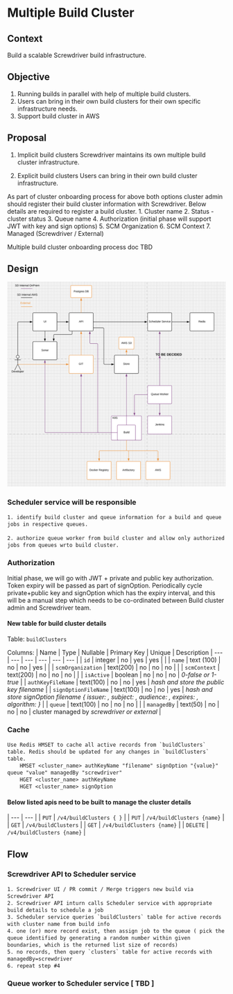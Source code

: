 # Multiple Build Cluster 

## Context

Build a scalable Screwdriver build infrastructure. 

## Objective 

1. Running builds in parallel with help of multiple build clusters.
2. Users can bring in their own build clusters for their own specific infrastructure needs.
3. Support build cluster in AWS

## Proposal

1. Implicit build clusters
	Screwdriver maintains its own multiple build cluster infrastructure.

2. Explicit build clusters
	Users can bring in their own build cluster infrastructure. 

As part of cluster onboarding process for above both options cluster admin should register their build cluster information with Screwdriver. Below details are required to register a build cluster.
	1. Cluster name
	2. Status - cluster status
	3. Queue name
	4. Authorization (initial phase will support JWT with key and sign options)
	5. SCM Organization
	6. SCM Context
	7. Managed (Screwdriver / External) 

Multiple build cluster onboarding process doc 
	TBD

## Design

![build-clusters.png](./diagrams/build-clusters-design.png)

### Scheduler service will be responsible 
	1. identify build cluster and queue information for a build and queue jobs in respective queues.

	2. authorize queue worker from build cluster and allow only authorized jobs from queues wrto build cluster.

### Authorization
Initial phase, we will go with JWT + private and public key authorization. Token expiry will be passed as part of signOption. Periodically cycle private+public key and signOption which has the expiry interval, and this will be a manual step which needs to be co-ordinated between Build cluster admin and Screwdriver team.

#### New table for build cluster details
Table: `buildClusters`

Columns:
| Name | Type | Nullable | Primary Key | Unique | Description
| --- | --- | --- | --- | --- | --- |
| `id` | integer | no | yes | yes | |
| `name` | text (100) | no | no | yes | |
| `scmOrganization` | text(200) | no | no | no | |
| `scmContext` | text(200) | no | no | no | |
| `isActive` | boolean | no | no | no | *0-false or 1-true* |
| `authKeyFileName` | text(100) | no | no | yes | *hash and store the public key filename* |
| `signOptionFileName` | text(100) | no | no | yes | *hash and store signOption filename { issuer: , subject: , audience: , expires: , algorithm: }* |
| `queue` | text(100) | no | no | no | |
| `managedBy` | text(50) | no | no | no | cluster managed by *screwdriver or external* |


### Cache 
	Use Redis HMSET to cache all active records from `buildClusters` table. Redis should be updated for any changes in `buildClusters` table.
		HMSET <cluster_name> authKeyName "filename" signOption "{value}" queue "value" managedBy "screwdriver"
		HGET <cluster_name> authKeyName
		HGET <cluster_name> signOption

#### Below listed apis need to be built to manage the cluster details
| --- | --- |
| `PUT` | ` /v4/buildClusters { } ` |
| `PUT` | `	/v4/buildClusters {name} ` |
| `GET` | `	/v4/buildClusters ` |
| `GET` | `	/v4/buildClusters {name} ` |
| `DELETE` | ` /v4/buildClusters {name} ` |


## Flow
### Screwdriver API to Scheduler service

	1. Screwdriver UI / PR commit / Merge triggers new build via Screwdriver API
	2. Screwdriver API inturn calls Scheduler service with appropriate build details to schedule a job
	3. Scheduler service queries `buildClusters` table for active records with cluster name from build info
	4. one (or) more record exist, then assign job to the queue ( pick the queue identified by generating a random number within given boundaries, which is the returned list size of records)
	5. no records, then query `clusters` table for active records with managedBy=screwdriver
	6. repeat step #4

### Queue worker to Scheduler service [ TBD ] 
